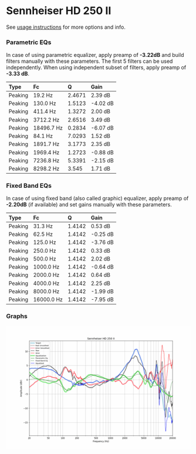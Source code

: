 # Sennheiser HD 250 II
See [usage instructions](https://github.com/jaakkopasanen/AutoEq#usage) for more options and info.

### Parametric EQs
In case of using parametric equalizer, apply preamp of **-3.22dB** and build filters manually
with these parameters. The first 5 filters can be used independently.
When using independent subset of filters, apply preamp of **-3.33 dB**.

| Type    | Fc         |      Q | Gain     |
|:--------|:-----------|:-------|:---------|
| Peaking | 19.2 Hz    | 2.4671 | 2.39 dB  |
| Peaking | 130.0 Hz   | 1.5123 | -4.02 dB |
| Peaking | 411.4 Hz   | 1.3272 | 2.00 dB  |
| Peaking | 3712.2 Hz  | 2.6516 | 3.49 dB  |
| Peaking | 18496.7 Hz | 0.2834 | -6.07 dB |
| Peaking | 84.1 Hz    | 7.0293 | 1.52 dB  |
| Peaking | 1891.7 Hz  | 3.1773 | 2.35 dB  |
| Peaking | 1969.4 Hz  | 1.2723 | -0.88 dB |
| Peaking | 7236.8 Hz  | 5.3391 | -2.15 dB |
| Peaking | 8298.2 Hz  | 3.545  | 1.71 dB  |

### Fixed Band EQs
In case of using fixed band (also called graphic) equalizer, apply preamp of **-2.20dB**
(if available) and set gains manually with these parameters.

| Type    | Fc         |      Q | Gain     |
|:--------|:-----------|:-------|:---------|
| Peaking | 31.3 Hz    | 1.4142 | 0.53 dB  |
| Peaking | 62.5 Hz    | 1.4142 | -0.25 dB |
| Peaking | 125.0 Hz   | 1.4142 | -3.76 dB |
| Peaking | 250.0 Hz   | 1.4142 | 0.33 dB  |
| Peaking | 500.0 Hz   | 1.4142 | 2.02 dB  |
| Peaking | 1000.0 Hz  | 1.4142 | -0.64 dB |
| Peaking | 2000.0 Hz  | 1.4142 | 0.64 dB  |
| Peaking | 4000.0 Hz  | 1.4142 | 2.25 dB  |
| Peaking | 8000.0 Hz  | 1.4142 | -1.99 dB |
| Peaking | 16000.0 Hz | 1.4142 | -7.95 dB |

### Graphs
![](./Sennheiser%20HD%20250%20II.png)